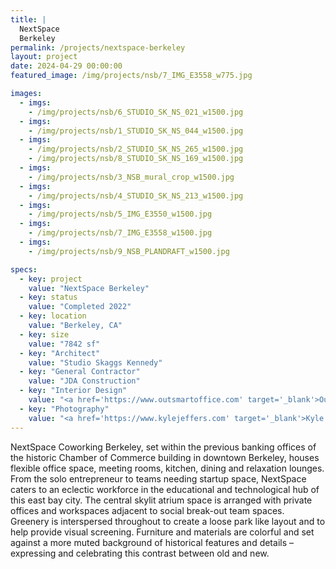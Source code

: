 ```yaml
---
title: |
  NextSpace
  Berkeley
permalink: /projects/nextspace-berkeley
layout: project
date: 2024-04-29 00:00:00
featured_image: /img/projects/nsb/7_IMG_E3558_w775.jpg

images:
  - imgs: 
    - /img/projects/nsb/6_STUDIO_SK_NS_021_w1500.jpg
  - imgs: 
    - /img/projects/nsb/1_STUDIO_SK_NS_044_w1500.jpg
  - imgs: 
    - /img/projects/nsb/2_STUDIO_SK_NS_265_w1500.jpg
    - /img/projects/nsb/8_STUDIO_SK_NS_169_w1500.jpg
  - imgs: 
    - /img/projects/nsb/3_NSB_mural_crop_w1500.jpg
  - imgs: 
    - /img/projects/nsb/4_STUDIO_SK_NS_213_w1500.jpg
  - imgs: 
    - /img/projects/nsb/5_IMG_E3550_w1500.jpg
  - imgs: 
    - /img/projects/nsb/7_IMG_E3558_w1500.jpg
  - imgs: 
    - /img/projects/nsb/9_NSB_PLANDRAFT_w1500.jpg

specs:
  - key: project
    value: "NextSpace Berkeley"
  - key: status
    value: "Completed 2022"
  - key: location
    value: "Berkeley, CA"
  - key: size
    value: "7842 sf"
  - key: "Architect"
    value: "Studio Skaggs Kennedy"
  - key: "General Contractor"
    value: "JDA Construction"
  - key: "Interior Design"
    value: "<a href='https://www.outsmartoffice.com' target='_blank'>Outsmart Office – Dawn Ackerman</a>"
  - key: "Photography"
    value: "<a href='https://www.kylejeffers.com' target='_blank'>Kyle Jeffers Photography</a>"
---
```


NextSpace Coworking Berkeley, set within the previous banking offices of the historic Chamber of Commerce building in downtown Berkeley, houses flexible office space, meeting rooms, kitchen, dining and relaxation lounges. From the solo entrepreneur to teams needing startup space, NextSpace caters to an eclectic workforce in the educational and technological hub of this east bay city. The central skylit atrium space is arranged with private offices and workspaces adjacent to social break-out team spaces. Greenery is interspersed throughout to create a loose park like layout and to help provide visual screening. Furniture and materials are colorful and set against a more muted background of historical features and details – expressing and celebrating this contrast between old and new.